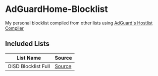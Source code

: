 # AdGuardHome-Blocklist
My personal blocklist compiled from other lists using [AdGuard's Hostlist Compiler](https://github.com/AdguardTeam/HostlistCompiler)
## Included Lists
| List Name           | Source                         |
|---------------------|--------------------------------|
| OISD Blocklist Full | [Source](https://abp.oisd.nl/) |